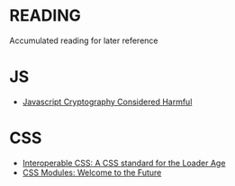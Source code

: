 # READING
Accumulated reading for later reference

# JS
- [Javascript Cryptography Considered Harmful](https://www.nccgroup.trust/us/about-us/newsroom-and-events/blog/2011/august/javascript-cryptography-considered-harmful/)

# CSS
- [Interoperable CSS: A CSS standard for the Loader Age](http://glenmaddern.com/articles/interoperable-css)
- [CSS Modules: Welcome to the Future](http://glenmaddern.com/articles/css-modules)
